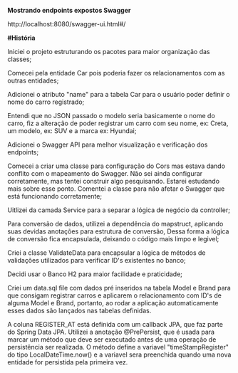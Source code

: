 **Mostrando endpoints expostos Swagger**

http://localhost:8080/swagger-ui.html#/


**#História**

Iniciei  o projeto estruturando os pacotes para maior organização das classes;

Comecei pela entidade Car pois poderia fazer os relacionamentos com as outras entidades;

Adicionei o atributo "name" para a tabela Car para o usuário poder definir o nome do carro registrado;

Entendi que no JSON passado o modelo seria basicamente o nome do carro, fiz a alteração de poder registrar um carro com seu nome, ex: Creta,
um modelo, ex: SUV e a marca ex: Hyundai;

Adicionei o Swagger API para melhor visualização e verificação dos endpoints;

Comecei a criar uma classe para configuração do Cors mas estava dando conflito com o mapeamento do Swagger. Não sei ainda configurar corretamente, mas tentei construir algo
pesquisando. Estarei estudando mais sobre esse ponto. Comentei a classe para não afetar o Swagger que está funcionando corretamente;

Uitlizei da camada Service para a separar a lógica de negócio da controller;

Para conversão de dados, utilizei a dependência do mapstruct, aplicando suas devidas anotações
para estrutura de conversão, Dessa forma a lógica de conversão fica encapsulada, deixando o código mais limpo e legivel;

Criei a classe ValidateData para encapsular a lógica de métodos de validações utilizados para verificar ID's existentes no banco;

Decidi usar o Banco H2 para maior facilidade e praticidade;

Criei um data.sql file com dados pré inseridos na tabela Model e Brand para que consigam registrar carros e aplicarem o relacionamento com ID's de alguma Model e Brand,
portanto, ao rodar a aplicação automaticamente esses dados são lançados nas tabelas definidas.

A coluna REGISTER_AT está definida com um callback JPA, que faz parte do Spring Data JPA. Utilizei a anotação @PrePersist, que é usada para marcar um método que deve ser
executado antes de uma operação de persistência ser realizada. O método define a variavel "timeStampRegister" do tipo LocalDateTime.now() e a variavel sera preenchida
quando uma nova entidade for persistida pela primeira vez.






